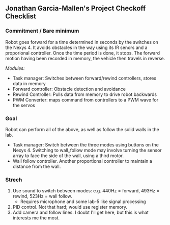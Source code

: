 ## Jonathan Garcia-Mallen's Project Checkoff Checklist  

### Commitment / Bare minimum  
Robot goes forward for a time determined in seconds by the switches on the Nexys 4. It avoids obstacles in the way using its IR senors and a proporional controller. Once the time period is done, it stops. The forward motion having been recorded in memory, the vehicle then travels in reverse.  


*Modules:*  

* Task manager: Switches between forward/rewind controllers, stores data in memory  
* Forward controller: Obstacle detection and avoidance  
* Rewind Controller: Pulls data from memory to drive robot backwards  
* PWM Converter: maps command from controllers to a PWM wave for the servos  

### Goal  
Robot can perform all of the above, as well as follow the solid walls in the lab.  

* Task manager: Switch between the three modes using buttons on the Nexys 4. Switching to wall_follow mode may involve turning the sensor array to face the side of the wall, using a third motor.  
* Wall follow controller. Another proportional controller to maintain a distance from the wall.  

### Strech  
1. Use sound to switch between modes: e.g. 440Hz = forward, 493Hz = rewind, 523Hz = wall follow.  
    * Requires microphone and some lab-5 like signal processing  
2. PID control. Not that hard; would use register memory.  
3. Add camera and follow lines. I doubt I'll get here, but this is what interests me the most.  
